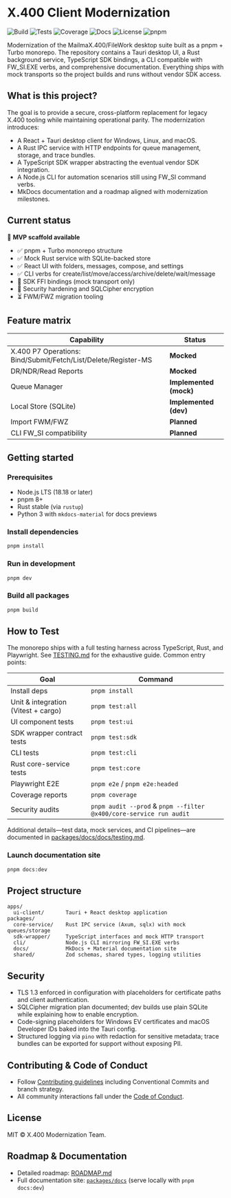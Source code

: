 # X.400 Client Modernization

![Build](https://img.shields.io/badge/build-turbo%20ready-blue?style=flat-square)
![Tests](https://img.shields.io/badge/tests-vitest%20%2B%20cargo-green?style=flat-square)
![Coverage](https://img.shields.io/badge/coverage-80%25-blueviolet?style=flat-square)
![Docs](https://img.shields.io/badge/docs-mkdocs%20material-informational?style=flat-square)
![License](https://img.shields.io/badge/license-MIT-green?style=flat-square)
![pnpm](https://img.shields.io/badge/pnpm-8.x-orange?style=flat-square)

Modernization of the MailmaX.400/FileWork desktop suite built as a pnpm + Turbo monorepo. The repository contains a Tauri desktop UI, a Rust background service, TypeScript SDK bindings, a CLI compatible with FW_SI.EXE verbs, and comprehensive documentation. Everything ships with mock transports so the project builds and runs without vendor SDK access.

## What is this project?

The goal is to provide a secure, cross-platform replacement for legacy X.400 tooling while maintaining operational parity. The modernization introduces:

* A React + Tauri desktop client for Windows, Linux, and macOS.
* A Rust IPC service with HTTP endpoints for queue management, storage, and trace bundles.
* A TypeScript SDK wrapper abstracting the eventual vendor SDK integration.
* A Node.js CLI for automation scenarios still using FW_SI command verbs.
* MkDocs documentation and a roadmap aligned with modernization milestones.

## Current status

🚧 **MVP scaffold available**

- ✅ pnpm + Turbo monorepo structure
- ✅ Mock Rust service with SQLite-backed store
- ✅ React UI with folders, messages, compose, and settings
- ✅ CLI verbs for create/list/move/access/archive/delete/wait/message
- 🚧 SDK FFI bindings (mock transport only)
- 🚧 Security hardening and SQLCipher encryption
- ⏳ FWM/FWZ migration tooling

## Feature matrix

| Capability | Status |
| --- | --- |
| X.400 P7 Operations: Bind/Submit/Fetch/List/Delete/Register-MS | **Mocked** |
| DR/NDR/Read Reports | **Mocked** |
| Queue Manager | **Implemented (mock)** |
| Local Store (SQLite) | **Implemented (dev)** |
| Import FWM/FWZ | **Planned** |
| CLI FW_SI compatibility | **Planned** |

## Getting started

### Prerequisites

- Node.js LTS (18.18 or later)
- pnpm 8+
- Rust stable (via `rustup`)
- Python 3 with `mkdocs-material` for docs previews

### Install dependencies

```bash
pnpm install
```

### Run in development

```bash
pnpm dev
```

### Build all packages

```bash
pnpm build
```

## How to Test

The monorepo ships with a full testing harness across TypeScript, Rust, and Playwright. See [TESTING.md](TESTING.md) for the exhaustive guide. Common entry points:

| Goal | Command |
| --- | --- |
| Install deps | `pnpm install` |
| Unit & integration (Vitest + cargo) | `pnpm test:all` |
| UI component tests | `pnpm test:ui` |
| SDK wrapper contract tests | `pnpm test:sdk` |
| CLI tests | `pnpm test:cli` |
| Rust core-service tests | `pnpm test:core` |
| Playwright E2E | `pnpm e2e` / `pnpm e2e:headed` |
| Coverage reports | `pnpm coverage` |
| Security audits | `pnpm audit --prod` & `pnpm --filter @x400/core-service run audit` |

Additional details—test data, mock services, and CI pipelines—are documented in [packages/docs/docs/testing.md](packages/docs/docs/testing.md).

### Launch documentation site

```bash
pnpm docs:dev
```

## Project structure

```
apps/
  ui-client/       Tauri + React desktop application
packages/
  core-service/    Rust IPC service (Axum, sqlx) with mock queues/storage
  sdk-wrapper/     TypeScript interfaces and mock HTTP transport
  cli/             Node.js CLI mirroring FW_SI.EXE verbs
  docs/            MkDocs + Material documentation site
  shared/          Zod schemas, shared types, logging utilities
```

## Security

- TLS 1.3 enforced in configuration with placeholders for certificate paths and client authentication.
- SQLCipher migration plan documented; dev builds use plain SQLite while explaining how to enable encryption.
- Code-signing placeholders for Windows EV certificates and macOS Developer IDs baked into the Tauri config.
- Structured logging via `pino` with redaction for sensitive metadata; trace bundles can be exported for support without exposing PII.

## Contributing & Code of Conduct

- Follow [Contributing guidelines](CONTRIBUTING.md) including Conventional Commits and branch strategy.
- All community interactions fall under the [Code of Conduct](CODE_OF_CONDUCT.md).

## License

MIT © X.400 Modernization Team.

## Roadmap & Documentation

- Detailed roadmap: [ROADMAP.md](ROADMAP.md)
- Full documentation site: [`packages/docs`](packages/docs) (serve locally with `pnpm docs:dev`)
